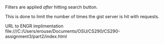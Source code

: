 Filters are applied _after_ hitting search button.

This is done to limit the number of times the gist server is hit with requests.

URL to ENGR implimentation
file:///C:/Users/erouse/Documents/OSU/CS290/CS290-assignment3/part2/index.html
